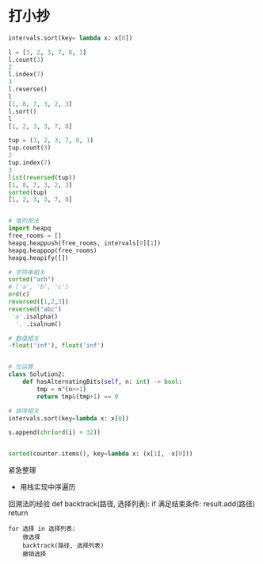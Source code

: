 # 打小抄

``` python
intervals.sort(key= lambda x: x[0])

l = [3, 2, 3, 7, 8, 1]
l.count(3) 
2
l.index(7)
3
l.reverse()
l
[1, 8, 7, 3, 2, 3]
l.sort()
l
[1, 2, 3, 3, 7, 8]

tup = (3, 2, 3, 7, 8, 1)
tup.count(3)
2
tup.index(7)
3
list(reversed(tup))
[1, 8, 7, 3, 2, 3]
sorted(tup)
[1, 2, 3, 3, 7, 8]


# 堆的用法
import heapq
free_rooms = []
heapq.heappush(free_rooms, intervals[0][1])
heapq.heappop(free_rooms)
heapq.heapify([])

# 字符串相关
sorted("acb")
# ['a', 'b', 'c']
ord(c)
reversed([1,2,3])
reversed("abc")
 'a'.isalpha()
  ','.isalnum()

# 数值相关
-float('inf'), float('inf')


# 位运算
class Solution2:
    def hasAlternatingBits(self, n: int) -> bool:
        tmp = n^(n>>1)
        return tmp&(tmp+1) == 0

# 排序相关
intervals.sort(key=lambda x: x[0])

s.append(chr(ord(i) + 32))


sorted(counter.items(), key=lambda x: (x[1], -x[0]))

```


紧急整理
- 用栈实现中序遍历


回溯法的经验
def backtrack(路径, 选择列表):
    if 满足结束条件:
        result.add(路径)
        return
    
    for 选择 in 选择列表:
        做选择
        backtrack(路径, 选择列表)
        撤销选择


